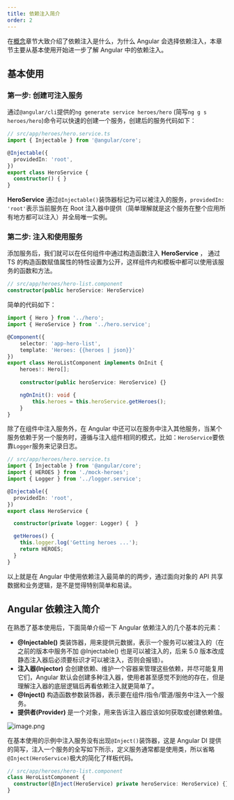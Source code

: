 ```yaml
---
title: 依赖注入简介
order: 2
---
```


在[概念](docs/di/concept)章节大致介绍了依赖注入是什么，为什么 Angular 会选择依赖注入，本章节主要从基本使用开始进一步了解 Angular 中的依赖注入。

## 基本使用

### 第一步: 创建可注入服务

通过`@angular/cli`提供的`ng generate service heroes/hero` (简写`ng g s heroes/hero`)命令可以快速的创建一个服务，创建后的服务代码如下：

```ts
// src/app/heroes/hero.service.ts
import { Injectable } from '@angular/core';

@Injectable({
  providedIn: 'root',
})
export class HeroService {
  constructor() { }
}
```
**HeroService** 通过`@Injectable()`装饰器标记为可以被注入的服务，`providedIn: 'root'`表示当前服务在 Root 注入器中提供（简单理解就是这个服务在整个应用所有地方都可以注入）并全局唯一实例。

### 第二步: 注入和使用服务
添加服务后，我们就可以在任何组件中通过构造函数注入 **HeroService** ， 通过 TS 的构造函数赋值属性的特性设置为公开，这样组件内和模板中都可以使用该服务的函数和方法。

```ts
// src/app/heroes/hero-list.component
constructor(public heroService: HeroService)
```

简单的代码如下：

```ts
import { Hero } from '../hero';
import { HeroService } from '../hero.service';

@Component({
    selector: 'app-hero-list',
    template: 'Heroes: {{heroes | json}}'
})
export class HeroListComponent implements OnInit {
    heroes!: Hero[];
    
    constructor(public heroService: HeroService) {}

    ngOnInit(): void {
        this.heroes = this.heroService.getHeroes();
    }
}
```

除了在组件中注入服务外，在 Angular 中还可以在服务中注入其他服务，当某个服务依赖于另一个服务时，遵循与注入组件相同的模式，比如：`HeroService`要依靠`Logger`服务来记录日志。

```ts
// src/app/heroes/hero.service.ts
import { Injectable } from '@angular/core';
import { HEROES } from './mock-heroes';
import { Logger } from '../logger.service';

@Injectable({
  providedIn: 'root',
})
export class HeroService {

  constructor(private logger: Logger) {  }

  getHeroes() {
    this.logger.log('Getting heroes ...');
    return HEROES;
  }
}
```

以上就是在 Angular 中使用依赖注入最简单的的两步，通过面向对象的 API 共享数据和业务逻辑，是不是觉得特别简单和易读。

## Angular 依赖注入简介

在熟悉了基本使用后，下面简单介绍一下 Angular 依赖注入的几个基本的元素：

- **@Injectable()** 类装饰器，用来提供元数据，表示一个服务可以被注入的（在之前的版本中服务不加 @Injectable() 也是可以被注入的，后来 5.0 版本改成静态注入器后必须要标识才可以被注入，否则会报错）。
- **注入器(Injector)** 会创建依赖、维护一个容器来管理这些依赖，并尽可能复用它们，Angular 默认会创建多种注入器，使用者甚至感觉不到他的存在，但是理解注入器的底层逻辑后再看依赖注入就更简单了。
- **@Inject()** 构造函数参数装饰器，表示要在组件/指令/管道/服务中注入一个服务。
- **提供者(Provider)** 是一个对象，用来告诉注入器应该如何获取或创建依赖值。

![image.png](assets/images/di/intro-01.png)

<alert>在基本使用的示例中注入服务没有出现`@Inject()`装饰器，这是 Angular DI 提供的简写，注入一个服务的全写如下所示，定义服务通常都是使用类，所以省略`@Inject(HeroService)`极大的简化了样板代码。</alert>

```ts
// src/app/heroes/hero-list.component
class HeroListComponent {
  constructor(@Inject(HeroService) private heroService: HeroService) {}
}
```
